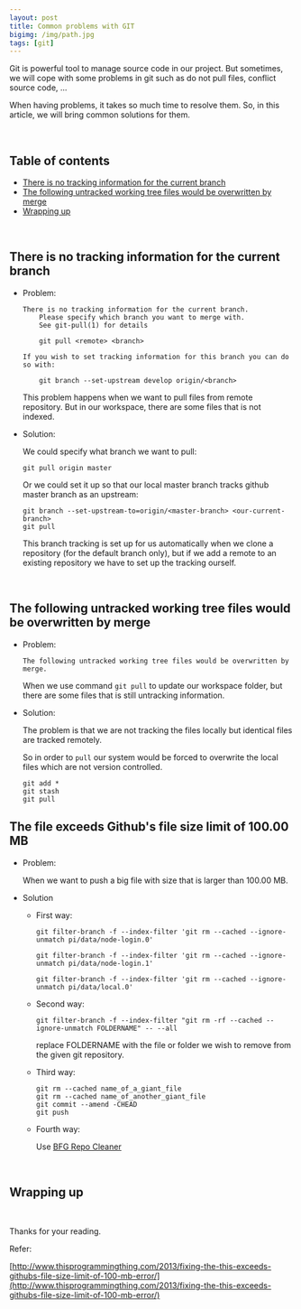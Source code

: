 ```yaml
---
layout: post
title: Common problems with GIT
bigimg: /img/path.jpg
tags: [git]
---
```


Git is powerful tool to manage source code in our project. But sometimes, we will cope with some problems in git such as do not pull files, conflict source code, ...

When having problems, it takes so much time to resolve them. So, in this article, we will bring common solutions for them.

<br>

## Table of contents
- [There is no tracking information for the current branch](#there-is-no-tracking-information-for-the-current-branch)
- [The following untracked working tree files would be overwritten by merge](#the-following-untracked-working-tree-files-would-be-overwritten-by-merge)
- [Wrapping up](#wrapping-up)


<br>

## There is no tracking information for the current branch
- Problem: 

    ```
    There is no tracking information for the current branch.
        Please specify which branch you want to merge with.
        See git-pull(1) for details

        git pull <remote> <branch>

    If you wish to set tracking information for this branch you can do so with:

        git branch --set-upstream develop origin/<branch>
    ```

    This problem happens when we want to pull files from remote repository. But in our workspace, there are some files that is not indexed. 

- Solution:

    We could specify what branch we want to pull:

    ```
    git pull origin master
    ```

    Or we could set it up so that our local master branch tracks github master branch as an upstream:

    ```
    git branch --set-upstream-to=origin/<master-branch> <our-current-branch>
    git pull
    ```

    This branch tracking is set up for us automatically when we clone a repository (for the default branch only), but if we add a remote to an existing repository we have to set up the tracking ourself.

<br>

## The following untracked working tree files would be overwritten by merge
- Problem: 

    ```
    The following untracked working tree files would be overwritten by merge.
    ```

    When we use command ```git pull``` to update our workspace folder, but there are some files that is still untracking information.

- Solution: 

    The problem is that we are not tracking the files locally but identical files are tracked remotely.
    
    So in order to ```pull``` our system would be forced to overwrite the local files which are not version controlled.

    ```
    git add *
    git stash
    git pull
    ```

## The file exceeds Github's file size limit of 100.00 MB
- Problem:
    
    When we want to push a big file with size that is larger than 100.00 MB.

- Solution

    - First way: 

        ```
        git filter-branch -f --index-filter 'git rm --cached --ignore-unmatch pi/data/node-login.0'

        git filter-branch -f --index-filter 'git rm --cached --ignore-unmatch pi/data/node-login.1'

        git filter-branch -f --index-filter 'git rm --cached --ignore-unmatch pi/data/local.0'
        ```

    - Second way:

        ```
        git filter-branch -f --index-filter "git rm -rf --cached --ignore-unmatch FOLDERNAME" -- --all
        ```

        replace FOLDERNAME with the file or folder we wish to remove from the given git repository.

    - Third way:

        ```
        git rm --cached name_of_a_giant_file
        git rm --cached name_of_another_giant_file
        git commit --amend -CHEAD
        git push
        ```

    - Fourth way:

        Use [BFG Repo Cleaner](https://rtyley.github.io/bfg-repo-cleaner/)

<br>

## Wrapping up


<br>

Thanks for your reading.

Refer:

[http://www.thisprogrammingthing.com/2013/fixing-the-this-exceeds-githubs-file-size-limit-of-100-mb-error/](http://www.thisprogrammingthing.com/2013/fixing-the-this-exceeds-githubs-file-size-limit-of-100-mb-error/)